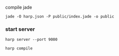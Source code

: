 compile jade

`jade -O harp.json -P public/index.jade -o public`

### start server

`harp server --port 9000`

`harp compile`
